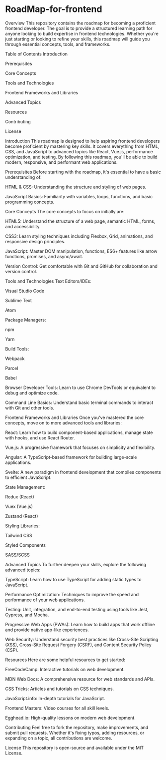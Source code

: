 # RoadMap-for-frontend
Overview
This repository contains the roadmap for becoming a proficient frontend developer. The goal is to provide a structured learning path for anyone looking to build expertise in frontend technologies. Whether you're just starting or looking to refine your skills, this roadmap will guide you through essential concepts, tools, and frameworks.

Table of Contents
Introduction

Prerequisites

Core Concepts

Tools and Technologies

Frontend Frameworks and Libraries

Advanced Topics

Resources

Contributing

License

Introduction
This roadmap is designed to help aspiring frontend developers become proficient by mastering key skills. It covers everything from HTML, CSS, and JavaScript to advanced topics like React, Vue.js, performance optimization, and testing. By following this roadmap, you'll be able to build modern, responsive, and performant web applications.

Prerequisites
Before starting with the roadmap, it's essential to have a basic understanding of:

HTML & CSS: Understanding the structure and styling of web pages.

JavaScript Basics: Familiarity with variables, loops, functions, and basic programming concepts.

Core Concepts
The core concepts to focus on initially are:

HTML5: Understand the structure of a web page, semantic HTML, forms, and accessibility.

CSS3: Learn styling techniques including Flexbox, Grid, animations, and responsive design principles.

JavaScript: Master DOM manipulation, functions, ES6+ features like arrow functions, promises, and async/await.

Version Control: Get comfortable with Git and GitHub for collaboration and version control.

Tools and Technologies
Text Editors/IDEs:

Visual Studio Code

Sublime Text

Atom

Package Managers:

npm

Yarn

Build Tools:

Webpack

Parcel

Babel

Browser Developer Tools: Learn to use Chrome DevTools or equivalent to debug and optimize code.

Command Line Basics: Understand basic terminal commands to interact with Git and other tools.

Frontend Frameworks and Libraries
Once you've mastered the core concepts, move on to more advanced tools and libraries:

React: Learn how to build component-based applications, manage state with hooks, and use React Router.

Vue.js: A progressive framework that focuses on simplicity and flexibility.

Angular: A TypeScript-based framework for building large-scale applications.

Svelte: A new paradigm in frontend development that compiles components to efficient JavaScript.

State Management:

Redux (React)

Vuex (Vue.js)

Zustand (React)

Styling Libraries:

Tailwind CSS

Styled Components

SASS/SCSS

Advanced Topics
To further deepen your skills, explore the following advanced topics:

TypeScript: Learn how to use TypeScript for adding static types to JavaScript.

Performance Optimization: Techniques to improve the speed and performance of your web applications.

Testing: Unit, integration, and end-to-end testing using tools like Jest, Cypress, and Mocha.

Progressive Web Apps (PWAs): Learn how to build apps that work offline and provide native app-like experiences.

Web Security: Understand security best practices like Cross-Site Scripting (XSS), Cross-Site Request Forgery (CSRF), and Content Security Policy (CSP).

Resources
Here are some helpful resources to get started:

FreeCodeCamp: Interactive tutorials on web development.

MDN Web Docs: A comprehensive resource for web standards and APIs.

CSS Tricks: Articles and tutorials on CSS techniques.

JavaScript.info: In-depth tutorials for JavaScript.

Frontend Masters: Video courses for all skill levels.

Egghead.io: High-quality lessons on modern web development.

Contributing
Feel free to fork the repository, make improvements, and submit pull requests. Whether it's fixing typos, adding resources, or expanding on a topic, all contributions are welcome.

License
This repository is open-source and available under the MIT License.
